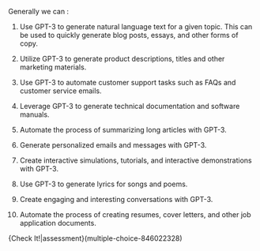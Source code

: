 Generally we can : 

1. Use GPT-3 to generate natural language text for a given topic. This can be used to quickly generate blog posts, essays, and other forms of copy.

2. Utilize GPT-3 to generate product descriptions, titles and other marketing materials.

3. Use GPT-3 to automate customer support tasks such as FAQs and customer service emails.

4. Leverage GPT-3 to generate technical documentation and software manuals.

5. Automate the process of summarizing long articles with GPT-3.

6. Generate personalized emails and messages with GPT-3.

7. Create interactive simulations, tutorials, and interactive demonstrations with GPT-3.

8. Use GPT-3 to generate lyrics for songs and poems.

9. Create engaging and interesting conversations with GPT-3.

10. Automate the process of creating resumes, cover letters, and other job application documents.

{Check It!|assessment}(multiple-choice-846022328)
